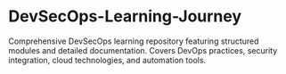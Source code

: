 # DevSecOps-Learning-Journey
Comprehensive DevSecOps learning repository featuring structured modules and detailed documentation. Covers DevOps practices, security integration, cloud technologies, and automation tools.
